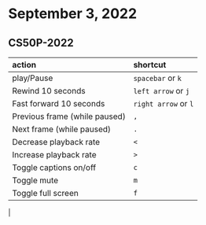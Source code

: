 # September 3, 2022

## CS50P-2022

| action                        | shortcut          |
|:------------------------------|:------------------|
| play/Pause                    | `spacebar` or `k` |
| Rewind 10 seconds             | `left arrow` or `j`   |
| Fast forward 10 seconds       | `right arrow` or `l`  |
| Previous frame (while paused) | `,`                 |
| Next frame (while paused)     | `.`                 |
| Decrease playback rate        | `<`                 |
| Increase playback rate        | `>`                 |
| Toggle captions on/off        | `c`                 |
| Toggle mute                   | `m`                 |
| Toggle full screen            |  `f`                 |
|